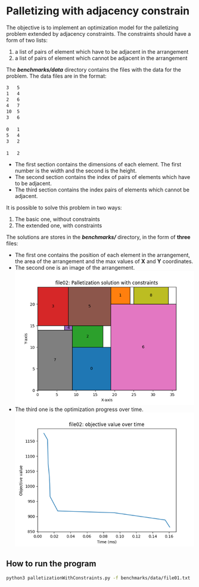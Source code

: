 # Palletizing with adjacency constrain

The objective is to implement an optimization model for the palletizing problem extended by adjacency constraints. The constraints should have a form of two lists:

1. a list of pairs of element which have to be adjacent in the arrangement
2. a list of pairs of element which cannot be adjacent in the arrangement

The **_benchmarks/data_** directory contains the files with the data for the problem. The data files are in the format:

```
3   5
1   4
2   6
4   7
10  5
3   6

0   1
5   4
3   2

1   2
```

- The first section contains the dimensions of each element. The first number is the width and the second is the height.
- The second section contains the index of pairs of elements which have to be adjacent.
- The third section contains the index pairs of elements which cannot be adjacent.

It is possible to solve this problem in two ways:

1. The basic one, without constraints
2. The extended one, with constraints

The solutions are stores in the **_benchmarks/_** directory, in the form of **three** files:

- The first one contains the position of each element in the arrangement, the area of the arrangement and the max values of **X** and **Y** coordinates.
- The second one is an image of the arrangement.
  </br>
  ![Image of the arrangement](benchmarks/solutions_with_constrains/solution_file02_with_constrains.png)
  </br>
- The third one is the optimization progress over time.
  </br>
  ![Optimization progress](benchmarks/solutions_with_constrains/optimization_progress_file02_with_constrains.png)

## How to run the program

```bash
python3 palletizationWithConstraints.py -f benchmarks/data/file01.txt
```
